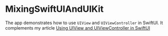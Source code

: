 # MixingSwiftUIAndUIKit
The app demonstrates how to use `UIView` and `UIViewController` in SwiftUI. It complements my article [Using UIView and UIViewController in SwiftUI](https://www.vadimbulavin.com/using-uikit-uiviewcontroller-and-uiview-in-swiftui/)
